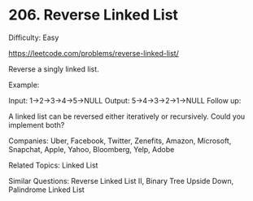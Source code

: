 # 206. Reverse Linked List

Difficulty: Easy

https://leetcode.com/problems/reverse-linked-list/

Reverse a singly linked list.

Example:

Input: 1->2->3->4->5->NULL
Output: 5->4->3->2->1->NULL
Follow up:

A linked list can be reversed either iteratively or recursively. Could you implement both?

Companies: Uber, Facebook, Twitter, Zenefits, Amazon, Microsoft, Snapchat, Apple, Yahoo, Bloomberg, Yelp, Adobe

Related Topics: Linked List

Similar Questions: Reverse Linked List II, Binary Tree Upside Down, Palindrome Linked List
